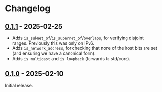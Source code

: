 # Changelog

## [0.1.1] - 2025-02-25

* Adds `is_subnet_of`/`is_supernet_of`/`overlaps`, for verifying disjoint
      ranges. Previously this was only on IPv6.
* Adds `is_network_address`, for checking that none of the host bits are set
      (and ensuring we have a canonical form).
* Adds `is_multicast` and `is_loopback` (forwards to std/core).

## [0.1.0] - 2025-02-10

Initial release.

[0.1.1]: https://github.com/oxidecomputer/oxnet/releases/oxnet-0.1.1
[0.1.0]: https://github.com/oxidecomputer/oxnet/releases/oxnet-0.1.0
